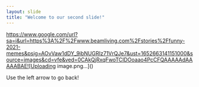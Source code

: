 ```yaml
---
layout: slide
title: "Welcome to our second slide!"
---
```

https://www.google.com/url?sa=i&url=https%3A%2F%2Fwww.beamliving.com%2Fstories%2Ffunny-2021-memes&psig=AOvVaw1dDY_9ibNUGRIz71VrQJe7&ust=1652663141151000&source=images&cd=vfe&ved=0CAkQjRxqFwoTCIDOoaao4PcCFQAAAAAdAAAAABAE![Uploading image.png…]()

Use the left arrow to go back!
